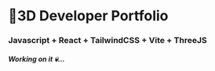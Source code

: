 # 🚀3D Developer Portfolio

### Javascript + React + TailwindCSS + Vite + ThreeJS
##### Working on it 💀...
